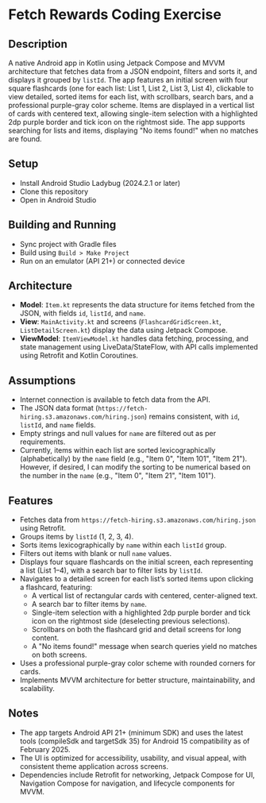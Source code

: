# Fetch Rewards Coding Exercise

## Description
A native Android app in Kotlin using Jetpack Compose and MVVM architecture that fetches data from a JSON endpoint, filters and sorts it, and displays it grouped by `listId`. The app features an initial screen with four square flashcards (one for each list: List 1, List 2, List 3, List 4), clickable to view detailed, sorted items for each list, with scrollbars, search bars, and a professional purple-gray color scheme. Items are displayed in a vertical list of cards with centered text, allowing single-item selection with a highlighted 2dp purple border and tick icon on the rightmost side. The app supports searching for lists and items, displaying "No items found!" when no matches are found.

## Setup
- Install Android Studio Ladybug (2024.2.1 or later)
- Clone this repository
- Open in Android Studio

## Building and Running
- Sync project with Gradle files
- Build using `Build > Make Project`
- Run on an emulator (API 21+) or connected device

## Architecture
- **Model**: `Item.kt` represents the data structure for items fetched from the JSON, with fields `id`, `listId`, and `name`.
- **View**: `MainActivity.kt` and screens (`FlashcardGridScreen.kt`, `ListDetailScreen.kt`) display the data using Jetpack Compose.
- **ViewModel**: `ItemViewModel.kt` handles data fetching, processing, and state management using LiveData/StateFlow, with API calls implemented using Retrofit and Kotlin Coroutines.

## Assumptions
- Internet connection is available to fetch data from the API.
- The JSON data format (`https://fetch-hiring.s3.amazonaws.com/hiring.json`) remains consistent, with `id`, `listId`, and `name` fields.
- Empty strings and null values for `name` are filtered out as per requirements.
- Currently, items within each list are sorted lexicographically (alphabetically) by the `name` field (e.g., "Item 0", "Item 101", "Item 21"). However, if desired, I can modify the sorting to be numerical based on the number in the `name` (e.g., "Item 0", "Item 21", "Item 101").

## Features
- Fetches data from `https://fetch-hiring.s3.amazonaws.com/hiring.json` using Retrofit.
- Groups items by `listId` (1, 2, 3, 4).
- Sorts items lexicographically by `name` within each `listId` group.
- Filters out items with blank or null `name` values.
- Displays four square flashcards on the initial screen, each representing a list (List 1–4), with a search bar to filter lists by `listId`.
- Navigates to a detailed screen for each list’s sorted items upon clicking a flashcard, featuring:
    - A vertical list of rectangular cards with centered, center-aligned text.
    - A search bar to filter items by `name`.
    - Single-item selection with a highlighted 2dp purple border and tick icon on the rightmost side (deselecting previous selections).
    - Scrollbars on both the flashcard grid and detail screens for long content.
    - A "No items found!" message when search queries yield no matches on both screens.
- Uses a professional purple-gray color scheme with rounded corners for cards.
- Implements MVVM architecture for better structure, maintainability, and scalability.

## Notes
- The app targets Android API 21+ (minimum SDK) and uses the latest tools (compileSdk and targetSdk 35) for Android 15 compatibility as of February 2025.
- The UI is optimized for accessibility, usability, and visual appeal, with consistent theme application across screens.
- Dependencies include Retrofit for networking, Jetpack Compose for UI, Navigation Compose for navigation, and lifecycle components for MVVM.

